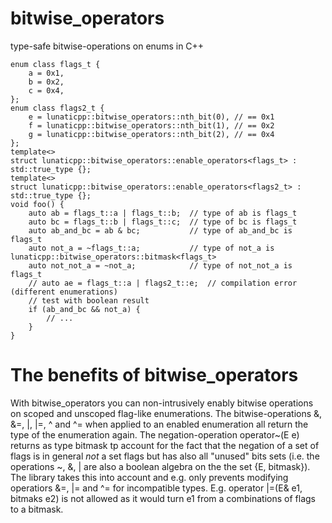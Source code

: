 # bitwise_operators
type-safe bitwise-operations on enums in C++

    enum class flags_t {
        a = 0x1,
        b = 0x2,
        c = 0x4,
    };
    enum class flags2_t {
        e = lunaticpp::bitwise_operators::nth_bit(0), // == 0x1
        f = lunaticpp::bitwise_operators::nth_bit(1), // == 0x2
        g = lunaticpp::bitwise_operators::nth_bit(2), // == 0x4
    };
    template<>
    struct lunaticpp::bitwise_operators::enable_operators<flags_t> : std::true_type {};
    template<>
    struct lunaticpp::bitwise_operators::enable_operators<flags2_t> : std::true_type {};
    void foo() {
        auto ab = flags_t::a | flags_t::b;  // type of ab is flags_t
        auto bc = flags_t::b | flags_t::c;  // type of bc is flags_t
        auto ab_and_bc = ab & bc;           // type of ab_and_bc is flags_t
        auto not_a = ~flags_t::a;           // type of not_a is lunaticpp::bitwise_operators::bitmask<flags_t>
        auto not_not_a = ~not_a;            // type of not_not_a is flags_t
        // auto ae = flags_t::a | flags2_t::e;  // compilation error (different enumerations)
        // test with boolean result
        if (ab_and_bc && not_a) {
            // ...
        }
    }


# The benefits of bitwise_operators
With bitwise_operators you can non-intrusively enably bitwise operations on scoped and unscoped flag-like enumerations.
The bitwise-operations &, &=, |, |=, ^ and ^= when applied to an enabled enumeration all return the type of the enumeration again.
The negation-operation operator~(E e) returns as type bitmask<E> tp account for the fact that the negation of a set of flags is in general *not* a set flags but has also all "unused" bits sets (i.e. the operations ~, &, | are also a boolean algebra on the the set {E, bitmask<E>}). The library takes this into account and e.g. only prevents modifying operatiors &=, |= and ^= for incompatible types. E.g. operator |=(E& e1, bitmaks<E> e2) is not allowed as it would turn e1 from a combinations of flags to a bitmask.
